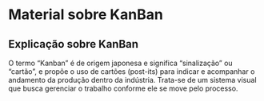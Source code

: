 # Material sobre KanBan
## Explicação sobre KanBan

O termo “Kanban” é de origem japonesa e significa “sinalização” ou “cartão”, e propõe o uso de cartões (post-its) para indicar e acompanhar o andamento da produção dentro da indústria. Trata-se de um sistema visual que busca gerenciar o trabalho conforme ele se move pelo processo.